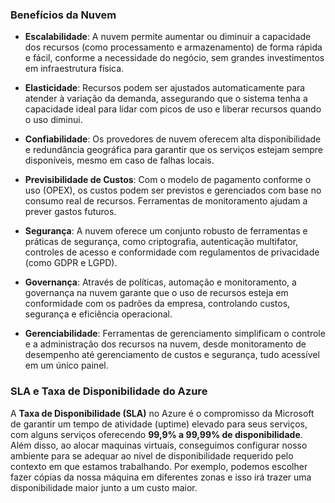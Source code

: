 ### Benefícios da Nuvem

- **Escalabilidade**: A nuvem permite aumentar ou diminuir a capacidade dos recursos (como processamento e armazenamento) de forma rápida e fácil, conforme a necessidade do negócio, sem grandes investimentos em infraestrutura física.

- **Elasticidade**: Recursos podem ser ajustados automaticamente para atender à variação da demanda, assegurando que o sistema tenha a capacidade ideal para lidar com picos de uso e liberar recursos quando o uso diminui.

- **Confiabilidade**: Os provedores de nuvem oferecem alta disponibilidade e redundância geográfica para garantir que os serviços estejam sempre disponíveis, mesmo em caso de falhas locais.

- **Previsibilidade de Custos**: Com o modelo de pagamento conforme o uso (OPEX), os custos podem ser previstos e gerenciados com base no consumo real de recursos. Ferramentas de monitoramento ajudam a prever gastos futuros.

- **Segurança**: A nuvem oferece um conjunto robusto de ferramentas e práticas de segurança, como criptografia, autenticação multifator, controles de acesso e conformidade com regulamentos de privacidade (como GDPR e LGPD).

- **Governança**: Através de políticas, automação e monitoramento, a governança na nuvem garante que o uso de recursos esteja em conformidade com os padrões da empresa, controlando custos, segurança e eficiência operacional.

- **Gerenciabilidade**: Ferramentas de gerenciamento simplificam o controle e a administração dos recursos na nuvem, desde monitoramento de desempenho até gerenciamento de custos e segurança, tudo acessível em um único painel.

### SLA e Taxa de Disponibilidade do Azure

A **Taxa de Disponibilidade (SLA)** no Azure é o compromisso da Microsoft de garantir um tempo de atividade (uptime) elevado para seus serviços, com alguns serviços oferecendo **99,9% a 99,99% de disponibilidade**. Além disso, ao alocar maquinas virtuais, conseguimos configurar nosso ambiente para se adequar ao nivel de disponibilidade requerido pelo contexto em que estamos trabalhando. Por exemplo, podemos escolher fazer cópias da nossa máquina em diferentes zonas e isso irá trazer uma disponibilidade maior junto a um custo maior.

